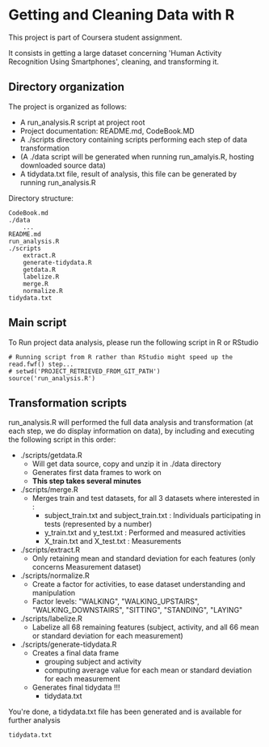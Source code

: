 # Getting and Cleaning Data with R

This project is part of Coursera student assignment.

It consists in getting a large dataset concerning 'Human Activity Recognition Using Smartphones', cleaning, and transforming it.

## Directory organization

The project is organized as follows:

* A run_analysis.R script at project root
* Project documentation: README.md, CodeBook.MD
* A ./scripts directory containing scripts performing each step of data transformation
* (A ./data script will be generated when running run_amalyis.R, hosting downloaded source data)
* A tidydata.txt file, result of analysis, this file can be generated by running run_analysis.R

Directory structure:

    CodeBook.md
    ./data
        ...
    README.md
    run_analysis.R
    ./scripts
        extract.R
        generate-tidydata.R
        getdata.R
        labelize.R
        merge.R
        normalize.R
    tidydata.txt


## Main script

To Run project data analysis, please run the following script in R or RStudio

    # Running script from R rather than RStudio might speed up the read.fwf() step...
    # setwd('PROJECT_RETRIEVED_FROM_GIT_PATH')
    source('run_analysis.R')

## Transformation scripts

run_analysis.R will performed the full data analysis and transformation (at each step, we do display information on data), by including and executing the following script in this order:

* ./scripts/getdata.R
    * Will get data source, copy and unzip it in ./data directory
    * Generates first data frames to work on
    * **This step takes several minutes**
* ./scripts/merge.R
    * Merges train and test datasets, for all 3 datasets where interested in :
        * subject_train.txt and subject_train.txt : Individuals participating in tests (represented by a number)
        * y_train.txt and y_test.txt : Performed and measured activities
        * X_train.txt and X_test.txt : Measurements
* ./scripts/extract.R
    * Only retaining mean and standard deviation for each features (only concerns Measurement dataset)
* ./scripts/normalize.R
    * Create a factor for activities, to ease dataset understanding and manipulation
    * Factor levels: "WALKING", "WALKING_UPSTAIRS", "WALKING_DOWNSTAIRS", "SITTING", "STANDING", "LAYING"
* ./scripts/labelize.R
    * Labelize all 68 remaining features (subject, activity, and all 66 mean or standard deviation for each measurement)
* ./scripts/generate-tidydata.R
    * Creates a final data frame
        * grouping subject and activity
        * computing average value for each mean or standard deviation for each measurement
    * Generates final tidydata !!!
        * tidydata.txt

You're done, a tidydata.txt file has been generated and is available for further analysis

    tidydata.txt







